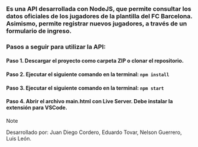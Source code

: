 ### Es una API desarrollada con NodeJS, que permite consultar los datos oficiales de los jugadores de la plantilla del FC Barcelona. Asimismo, permite registrar nuevos jugadores, a través de un formulario de ingreso.

### Pasos a seguir para utilizar la API:
#### Paso 1. Descargar el proyecto como carpeta ZIP o clonar el repositorio.
#### Paso 2. Ejecutar el siguiente comando en la terminal: `npm install`
#### Paso 3. Ejecutar el siguiente comando en la terminal: `npm start`
#### Paso 4. Abrir el archivo main.html con Live Server. Debe instalar la extensión para VSCode.

>[!NOTE]
Desarrollado por: Juan Diego Cordero, Eduardo Tovar, Nelson Guerrero, Luis León.
